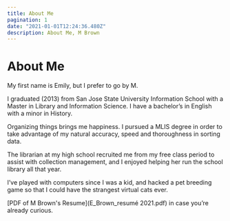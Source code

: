 ```yaml
---
title: About Me
pagination: 1
date: "2021-01-01T12:24:36.480Z"
description: About Me, M Brown
---
```


# About Me

My first name is Emily, but I prefer to go by M.

I graduated (2013) from San Jose State University Information School with a Master in Library and Information Science. I have a bachelor’s in English with a minor in History.

Organizing things brings me happiness. I pursued a MLIS degree in order to take advantage of my natural accuracy, speed and thoroughness in sorting data.

The librarian at my high school recruited me from my free class period to assist with collection management, and I enjoyed helping her run the school library all that year.

I’ve played with computers since I was a kid, and hacked a pet breeding game so that I could have the strangest virtual cats ever.

[PDF of M Brown's Resume](E_Brown_resumé 2021.pdf)  in case you’re already curious.